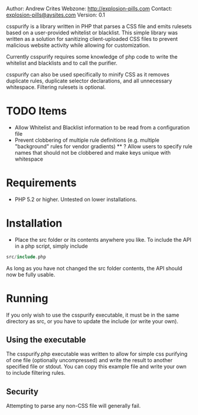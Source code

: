 Author: Andrew Crites
Webzone: http://explosion-pills.com
Contact: explosion-pills@aysites.com
Version: 0.1

csspurify is a library written in PHP that parses a CSS file and emits rulesets based on a user-provided
whitelist or blacklist.  This simple library was written as a solution for sanitizing client-uploaded CSS
files to prevent malicious website activity while allowing for customization.

Currently csspurify requires some knowledge of php code to write the whitelist and blacklists and to call the
purifier.

csspurify can also be used specifically to minify CSS as it removes duplicate rules, duplicate selector
declarations, and all unnecessary whitespace.  Filtering rulesets is optional.

# TODO Items
* Allow Whitelist and Blacklist information to be read from a configuration file
* Prevent clobbering of multiple rule definitions (e.g. multiple "background" rules for vendor gradients)
** ? Allow users to specify rule names that should not be clobbered and make keys unique with whitespace

# Requirements
* PHP 5.2 or higher.  Untested on lower installations.

# Installation
* Place the src folder or its contents anywhere you like.  To include the API in a php script, simply include

```php
src/include.php
```

As long as you have not changed the src folder contents, the API should now be fully usable.

# Running

If you only wish to use the csspurify executable, it must be in the same directory as src, or you have to update
the include (or write your own).

## Using the executable
The csspurify.php executable was written to allow for simple css purifying of one file (optionally uncompressed)
and write the result to another specified file or stdout.  You can copy this example file and write your own to
include filtering rules.

## Security
Attempting to parse any non-CSS file will generally fail.
